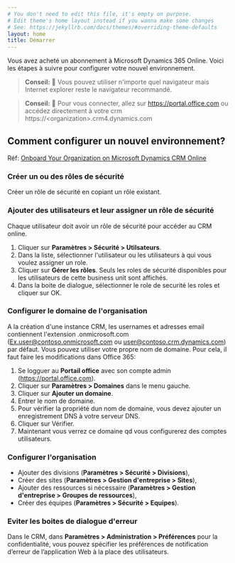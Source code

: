 ```yaml
---
# You don't need to edit this file, it's empty on purpose.
# Edit theme's home layout instead if you wanna make some changes
# See: https://jekyllrb.com/docs/themes/#overriding-theme-defaults
layout: home
title: Démarrer
---
```


Vous avez acheté un abonnement à Microsoft Dynamics 365 Online. Voici les étapes
à suivre pour configurer votre nouvel environnement.

> **Conseil:** 🤔 Vous pouvez utiliser n'importe quel navigateur mais Internet
explorer reste le navigateur recommandé.

> **Conseil:** 🤔 Pour vous connecter, allez sur <https://portal.office.com> ou
accédez directement à votre crm https://\<organization\>.crm4.dynamics.com

## Comment configurer un nouvel environnement?

Réf: [Onboard Your Organization on Microsoft Dynamics CRM Online](https://mbs.microsoft.com/customersource/northamerica/CRM/learning/documentation/MovingForwardCRMOnline)

### Créer un ou des rôles de sécurité
Créer un rôle de sécurité en copiant un rôle existant.

### Ajouter des utilisateurs et leur assigner un rôle de sécurité
Chaque utilisateur doit avoir un rôle de sécurité pour accéder au CRM online.

1. Cliquer sur **Paramètres > Sécurité > Utilsateurs**.
2. Dans la liste, sélectionner l'utilisateur ou les utilisateurs à qui vous voulez
assigner un role.
3. Cliquer sur **Gérer les rôles**.
Seuls les roles de sécurité disponibles pour les utilisateurs de cette business
unit sont affichés.
4. Dans la boite de dialogue, sélectionner le role de securité les roles et cliquer
sur OK.

### Configurer le domaine de l'organisation
A la création d'une instance CRM, les usernames et adresses email contiennent
l'extension .onmicrosoft.com (Ex.user@contoso.onmicrosoft.com ou user@contoso.crm.dynamics.com)
par défaut. Vous pouvez utiliser votre propre nom de domaine. Pour cela, il faut
faire les modifications dans Office 365:

1. Se logguer au **Portail office** avec son compte admin (<https://portal.office.com>).
2. Cliquer sur **Paramètres > Domaines** dans le menu gauche.
3. Cliquer sur **Ajouter un domaine**.
4. Entrer le nom de domaine.
5. Pour vérifier la propriété dun nom de domaine, vous devez ajouter un enregistrement
DNS à votre serveur DNS.
6. Cliquer sur Vérifier.
7. Maintenant vous verrez ce domaine qd vous configurerez des comptes utilisateurs.

### Configurer l'organisation
* Ajouter des divisions (**Paramètres > Sécurité > Divisions**),
* Créer des sites (**Paramètres > Gestion d'entreprise > Sites**),
* Ajouter des ressources si nécessaire (**Paramètres > Gestion d'entreprise > Groupes de ressources**),
* Créer des équipes (**Paramètres > Sécurité > Equipes**).

### Eviter les boites de dialogue d'erreur
Dans le CRM, dans **Paramètres > Administration > Préférences** pour la confidentialité,
vous pouvez spécifier les préférences de notification d’erreur de l’application Web
à la place des utilisateurs.
